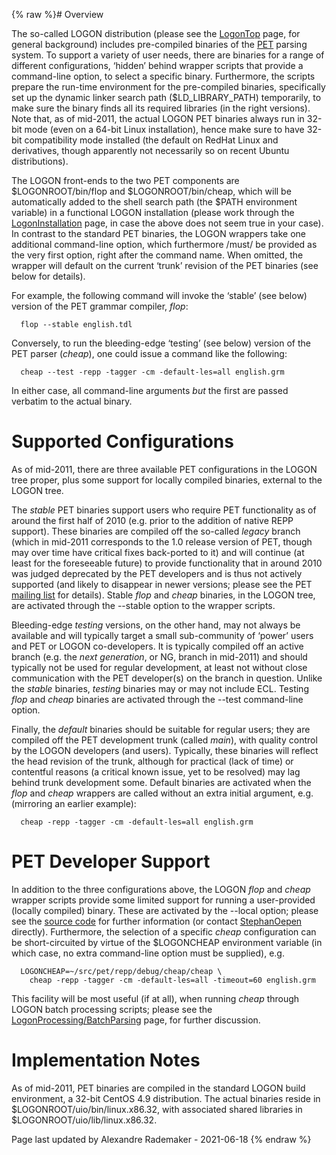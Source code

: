 {% raw %}# Overview

The so-called LOGON distribution (please see the [LogonTop](../LogonTop)
page, for general background) includes pre-compiled binaries of the
[PET](https://blog.inductorsoftware.com/docsproto/garage/PetTop) parsing system. To support a variety
of user needs, there are binaries for a range of different
configurations, ‘hidden’ behind wrapper scripts that provide a
command-line option, to select a specific binary. Furthermore, the
scripts prepare the run-time environment for the pre-compiled binaries,
specifically set up the dynamic linker search path ($LD\_LIBRARY\_PATH)
temporarily, to make sure the binary finds all its required libraries
(in the right versions). Note that, as of mid-2011, the actual LOGON PET
binaries always run in 32-bit mode (even on a 64-bit Linux
installation), hence make sure to have 32-bit compatibility mode
installed (the default on RedHat Linux and derivatives, though
apparently not necessarily so on recent Ubuntu distributions).

The LOGON front-ends to the two PET components are $LOGONROOT/bin/flop
and $LOGONROOT/bin/cheap, which will be automatically added to the shell
search path (the $PATH environment variable) in a functional LOGON
installation (please work through the
[LogonInstallation](../LogonInstallation) page, in case the above does not
seem true in your case). In contrast to the standard PET binaries, the
LOGON wrappers take one additional command-line option, which
furthermore /must/ be provided as the very first option, right after the
command name. When omitted, the wrapper will default on the current
‘trunk’ revision of the PET binaries (see below for details).

For example, the following command will invoke the ‘stable’ (see below)
version of the PET grammar compiler, *flop*:

      flop --stable english.tdl

Conversely, to run the bleeding-edge ‘testing’ (see below) version of
the PET parser (*cheap*), one could issue a command like the following:

      cheap --test -repp -tagger -cm -default-les=all english.grm

In either case, all command-line arguments *but* the first are passed
verbatim to the actual binary.

# Supported Configurations

As of mid-2011, there are three available PET configurations in the
LOGON tree proper, plus some support for locally compiled binaries,
external to the LOGON tree.

The *stable* PET binaries support users who require PET functionality as
of around the first half of 2010 (e.g. prior to the addition of native
REPP support). These binaries are compiled off the so-called *legacy*
branch (which in mid-2011 corresponds to the 1.0 release version of PET,
though may over time have critical fixes back-ported to it) and will
continue (at least for the foreseeable future) to provide functionality
that in around 2010 was judged deprecated by the PET developers and is
thus not actively supported (and likely to disappear in newer versions;
please see the PET [mailing
list](http://lists.delph-in.net/archive/developers/2010/001476.html) for
details). Stable *flop* and *cheap* binaries, in the LOGON tree, are
activated through the --stable option to the wrapper scripts.

Bleeding-edge *testing* versions, on the other hand, may not always be
available and will typically target a small sub-community of ‘power’
users and PET or LOGON co-developers. It is typically compiled off an
active branch (e.g. the *next generation*, or NG, branch in mid-2011)
and should typically not be used for regular development, at least not
without close communication with the PET developer(s) on the branch in
question. Unlike the *stable* binaries, *testing* binaries may or may
not include ECL. Testing *flop* and *cheap* binaries are activated
through the --test command-line option.

Finally, the *default* binaries should be suitable for regular users;
they are compiled off the PET development trunk (called *main*), with
quality control by the LOGON developers (and users). Typically, these
binaries will reflect the head revision of the trunk, although for
practical (lack of time) or contentful reasons (a critical known issue,
yet to be resolved) may lag behind trunk development some. Default
binaries are activated when the *flop* and *cheap* wrappers are called
without an extra initial argument, e.g. (mirroring an earlier example):

      cheap -repp -tagger -cm -default-les=all english.grm

# PET Developer Support

In addition to the three configurations above, the LOGON *flop* and
*cheap* wrapper scripts provide some limited support for running a
user-provided (locally compiled) binary. These are activated by the
--local option; please see the [source
code](http://svn.emmtee.net/trunk/bin/cheap) for further information (or
contact [StephanOepen](../StephanOepen) directly). Furthermore, the
selection of a specific *cheap* configuration can be short-circuited by
virtue of the $LOGONCHEAP environment variable (in which case, no extra
command-line option must be supplied), e.g.

      LOGONCHEAP=~/src/pet/repp/debug/cheap/cheap \
        cheap -repp -tagger -cm -default-les=all -timeout=60 english.grm

This facility will be most useful (if at all), when running *cheap*
through LOGON batch processing scripts; please see the
[LogonProcessing/BatchParsing](../LogonProcessing_BatchParsing) page, for
further discussion.

# Implementation Notes

As of mid-2011, PET binaries are compiled in the standard LOGON build
environment, a 32-bit CentOS 4.9 distribution. The actual binaries
reside in $LOGONROOT/uio/bin/linux.x86.32, with associated shared
libraries in $LOGONROOT/uio/lib/linux.x86.32.

Page last updated by Alexandre Rademaker - 2021-06-18
{% endraw %}